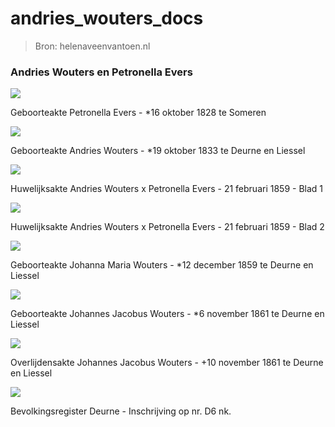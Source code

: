 # andries_wouters_docs

> Bron: helenaveenvantoen.nl

### Andries Wouters en Petronella Evers

![](images/andries_wouters_docs/18281016_Petronella_Evers_geboorte_Someren_146-50-7111-1828_023.jpg)

Geboorteakte Petronella Evers - *16 oktober 1828 te Someren

![](images/andries_wouters_docs/18331019_Andries_Wouters_geboorte_Deurne_033-050-1620-1833-021.jpg)

Geboorteakte Andries Wouters - *19 oktober 1833 te Deurne en Liessel

![](images/andries_wouters_docs/18590221_Andries_Wouters_x_Petronella_Evers_Someren_146-50-7129-1859_009.jpg)

Huwelijksakte Andries Wouters x Petronella Evers - 21 februari 1859 - Blad 1

![](images/andries_wouters_docs/18590221_Andries_Wouters_x_Petronella_Evers_Someren_146-50-7129-1859_010.jpg)

Huwelijksakte Andries Wouters x Petronella Evers - 21 februari 1859 - Blad 2

![](images/andries_wouters_docs/18591212_Johanna_Maria_geboorte_Deurne_033-050-1622-1859-027.jpg)

Geboorteakte Johanna Maria Wouters - *12 december 1859 te Deurne en Liessel

![](images/andries_wouters_docs/18611106_Johannes_Jacobus_geboorte_Deurne_033-050-1622-1861-027.jpg)

Geboorteakte Johannes Jacobus Wouters - *6 november 1861 te Deurne en Liessel

![](images/andries_wouters_docs/18611110_Johannes_Jacobus_overlijden_Deurne_033-050-1680-1861-020.jpg)

Overlijdensakte Johannes Jacobus Wouters - +10 november 1861 te Deurne en Liessel

![](images/andries_wouters_docs/Wouters_Andries_00008_V_Deurne_0016_0006_883.jpg)

Bevolkingsregister Deurne - Inschrijving op nr. D6 nk.
